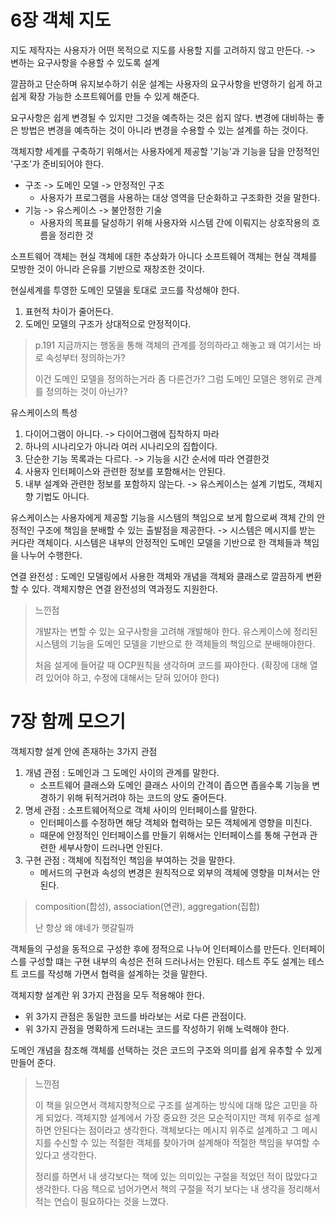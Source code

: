 # 6장 객체 지도

지도 제작자는 사용자가 어떤 목적으로 지도를 사용할 지를 고려하지 않고 만든다. 
-> 변하는 요구사항을 수용할 수 있도록 설계

깔끔하고 단순하며 유지보수하기 쉬운 설계는 사용자의 요구사항을 반영하기 쉽게 하고 쉽게 확장 가능한 소프트웨어를 만들 수 있게 해준다.

요구사항은 쉽게 변경될 수 있지만 그것을 예측하는 것은 쉽지 않다.
변경에 대비하는 좋은 방법은 변경을 예측하는 것이 아니라 변경을 수용할 수 있는 설계를 하는 것이다.

객체지향 세계를 구축하기 위해서는 사용자에게 제공할 '기능'과 기능을 담을 안정적인 '구조'가 준비되어야 한다.

- 구조 -> 도메인 모델 -> 안정적인 구조
  - 사용자가 프로그램을 사용하는 대상 영역을 단순화하고 구조화한 것을 말한다.
- 기능 -> 유스케이스 -> 불안정한 기술
  - 사용자의 목표를 달성하기 위해 사용자와 시스템 간에 이뤄지는 상호작용의 흐름을 정리한 것 

소프트웨어 객체는 현실 객체에 대한 추상화가 아니다
소프트웨어 객체는 현실 객체를 모방한 것이 아니라 은유를 기반으로 재창조한 것이다.

현실세계를 투영한 도메인 모델을 토대로 코드를 작성해야 한다.
1. 표현적 차이가 줄어든다.
2. 도메인 모델의 구조가 상대적으로 안정적이다.

> p.191 지금까지는 행동을 통해 객체의 관계를 정의하라고 해놓고 왜 여기서는 바로 속성부터 정의하는가?
> 
> 이건 도메인 모델을 정의하는거라 좀 다른건가? 그럼 도메인 모델은 행위로 관계를 정의하는 것이 아닌가?


유스케이스의 특성

1. 다이어그램이 아니다. -> 다이어그램에 집착하지 마라
2. 하나의 시나리오가 아니라 여러 시나리오의 집합이다.
3. 단순한 기능 목록과는 다르다. -> 기능을 시간 순서에 따라 연결한것
4. 사용자 인터페이스와 관련한 정보를 포함해서는 안된다.
5. 내부 설계와 관련한 정보를 포함하지 않는다. -> 유스케이스는 설계 기법도, 객체지향 기법도 아니다.

유스케이스는 사용자에게 제공할 기능을 시스템의 책임으로 보게 함으로써 객체 간의 안정적인 구조에 책임을 분배할 수 있는 출발점을 제공한다.
-> 시스템은 메시지를 받는 커다란 객체이다. 시스템은 내부의 안정적인 도메인 모델을 기반으로 한 객체들과 책임을 나누어 수행한다.

연결 완전성 : 도메인 모델링에서 사용한 객체와 개념을 객체와 클래스로 깔끔하게 변환할 수 있다.
객체지향은 연결 완전성의 역과정도 지원한다.

> 느낀점
> 
> 개발자는 변할 수 있는 요구사항을 고려해 개발해야 한다.
> 유스케이스에 정리된 시스템의 기능을 도메인 모델을 기반으로 한 객체들의 책임으로 분배해야한다.
> 
> 처음 설게에 들어갈 때 OCP원칙을 생각하며 코드를 짜야한다. 
> (확장에 대해 열려 있어야 하고, 수정에 대해서는 닫혀 있어야 한다)


# 7장 함께 모으기

객체지향 설계 안에 존재하는 3가지 관점
1. 개념 관점 : 도메인과 그 도메인 사이의 관계를 말한다.
   - 소프트웨어 클래스와 도메인 클래스 사이의 간격이 좁으면 좁을수록 기능을 변경하기 위해 뒤적거려야 하는 코드의 양도 줄어든다.
2. 명세 관점 : 소프트웨어적으로 객체 사이의 인터페이스를 말한다.
   - 인터페이스를 수정하면 해당 객체와 협력하는 모든 객체에게 영향을 미친다. 
   - 때문에 안정적인 인터페이스를 만들기 위해서는 인터페이스를 통해 구현과 관련한 세부사항이 드러나면 안된다.
3. 구현 관점 : 객체에 직접적인 책임을 부여하는 것을 말한다.
   - 메서드의 구현과 속성의 변경은 원칙적으로 외부의 객체에 영향을 미쳐서는 안된다.

> composition(합성), association(연관), aggregation(집합)
> 
> 난 항상 왜 얘네가 햇갈릴까

객체들의 구성을 동적으로 구성한 후에 정적으로 나누어 인터페이스를 만든다.
인터페이스를 구성할 떄는 구현 내부의 속성은 전혀 드러나서는 안된다.
테스트 주도 설계는 테스트 코드를 작성해 가면서 협력을 설계하는 것을 말한다.

객체지향 설계란 위 3가지 관점을 모두 적용해야 한다.
- 위 3가지 관점은 동일한 코드를 바라보는 서로 다른 관점이다.
- 위 3가지 관점을 명확하게 드러내는 코드를 작성하기 위해 노력해야 한다.

도메인 개념을 참조해 객체를 선택하는 것은 코드의 구조와 의미를 쉽게 유추할 수 있게 만들어 준다.

> 느낀점
> 
> 이 책을 읽으면서 객체지향적으로 구조를 설계하는 방식에 대해 많은 고민을 하게 되었다.
> 객체지향 설계에서 가장 중요한 것은 모순적이지만 객체 위주로 설계하면 안된다는 점이라고 생각한다.
> 객체보다는 메시지 위주로 설계하고 그 메시지를 수신할 수 있는 적절한 객체를 찾아가며 설계해야 적절한 책임을 부여할 수 있다고 생각한다.
> 
> 정리를 하면서 내 생각보다는 책에 있는 의미있는 구절을 적었던 적이 많았다고 생각한다.
> 다음 책으로 넘어가면서 책의 구절을 적기 보다는 내 생각을 정리해서 적는 연습이 필요하다는 것을 느꼈다.
